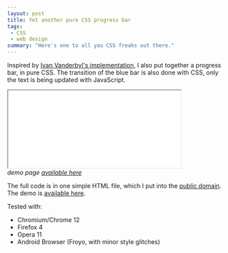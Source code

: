 ```yaml
---
layout: post
title: Yet another pure CSS progress bar
tags:
 - CSS
 - web design
summary: "Here's one to all you CSS freaks out there."
---
```


Inspired by [Ivan Vanderbyl's
implementation](http://skunkworks.ivanvanderbyl.com/), I also put together a
progress bar, in pure CSS. The transition of the blue bar is also done with
CSS, only the text is being updated with JavaScript.

<div class="img center">
  <iframe src="/demos/pure-css-progress-bar" width="400px" height="180px"></iframe>
  <br/>
  <em>demo page <a href="/demos/pure-css-progress-bar">available here</a></em>
</div>

The full code is in one simple HTML file, which I put into the [public
domain](http://en.wikipedia.org/wiki/Public_domain). The demo is [available
here](/demos/pure-css-progress-bar).

Tested with:
* Chromium/Chrome 12
* Firefox 4
* Opera 11
* Android Browser (Froyo, with minor style glitches)
